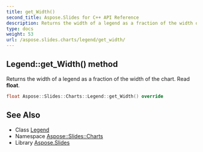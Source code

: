 ```yaml
---
title: get_Width()
second_title: Aspose.Slides for C++ API Reference
description: Returns the width of a legend as a fraction of the width of the chart. Read float.
type: docs
weight: 53
url: /aspose.slides.charts/legend/get_width/
---
```

## Legend::get_Width() method


Returns the width of a legend as a fraction of the width of the chart. Read **float**.

```cpp
float Aspose::Slides::Charts::Legend::get_Width() override
```

## See Also

* Class [Legend](../)
* Namespace [Aspose::Slides::Charts](../../)
* Library [Aspose.Slides](../../../)